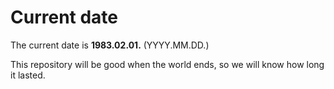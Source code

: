 # Current date

The current date is **1983.02.01.** (YYYY.MM.DD.)

This repository will be good when the world ends, so we will know how long it lasted.